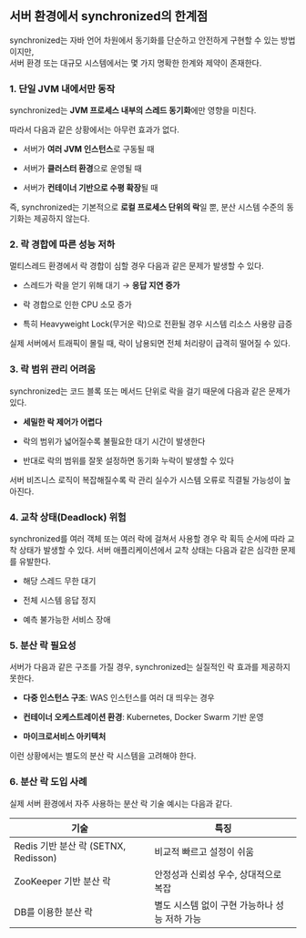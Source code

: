 ## **서버 환경에서 synchronized의 한계점**

  

synchronized는 자바 언어 차원에서 동기화를 단순하고 안전하게 구현할 수 있는 방법이지만,  
서버 환경 또는 대규모 시스템에서는 몇 가지 명확한 한계와 제약이 존재한다.

  

### **1. 단일 JVM 내에서만 동작**

  

synchronized는 **JVM 프로세스 내부의 스레드 동기화**에만 영향을 미친다.

따라서 다음과 같은 상황에서는 아무런 효과가 없다.

- 서버가 **여러 JVM 인스턴스**로 구동될 때
    
- 서버가 **클러스터 환경**으로 운영될 때
    
- 서버가 **컨테이너 기반으로 수평 확장**될 때
    
  

즉, synchronized는 기본적으로 **로컬 프로세스 단위의 락**일 뿐, 분산 시스템 수준의 동기화는 제공하지 않는다.

  

### **2. 락 경합에 따른 성능 저하**

  

멀티스레드 환경에서 락 경합이 심할 경우 다음과 같은 문제가 발생할 수 있다.

- 스레드가 락을 얻기 위해 대기 → **응답 지연 증가**
    
- 락 경합으로 인한 CPU 소모 증가
    
- 특히 Heavyweight Lock(무거운 락)으로 전환될 경우 시스템 리소스 사용량 급증
    

  

실제 서버에서 트래픽이 몰릴 때, 락이 남용되면 전체 처리량이 급격히 떨어질 수 있다.

  

### **3. 락 범위 관리 어려움**

  

synchronized는 코드 블록 또는 메서드 단위로 락을 걸기 때문에 다음과 같은 문제가 있다.

- **세밀한 락 제어가 어렵다**
    
- 락의 범위가 넓어질수록 불필요한 대기 시간이 발생한다
    
- 반대로 락의 범위를 잘못 설정하면 동기화 누락이 발생할 수 있다
    

  

서버 비즈니스 로직이 복잡해질수록 락 관리 실수가 시스템 오류로 직결될 가능성이 높아진다.

  

### **4. 교착 상태(Deadlock) 위험**

  

synchronized를 여러 객체 또는 여러 락에 걸쳐서 사용할 경우 락 획득 순서에 따라 교착 상태가 발생할 수 있다. 서버 애플리케이션에서 교착 상태는 다음과 같은 심각한 문제를 유발한다.

- 해당 스레드 무한 대기
    
- 전체 시스템 응답 정지
    
- 예측 불가능한 서비스 장애
    

  

### **5. 분산 락 필요성**

  

서버가 다음과 같은 구조를 가질 경우, synchronized는 실질적인 락 효과를 제공하지 못한다.

- **다중 인스턴스 구조**: WAS 인스턴스를 여러 대 띄우는 경우
    
- **컨테이너 오케스트레이션 환경**: Kubernetes, Docker Swarm 기반 운영
    
- **마이크로서비스 아키텍처**
    

  

이런 상황에서는 별도의 분산 락 시스템을 고려해야 한다.

  

### **6. 분산 락 도입 사례**

  

실제 서버 환경에서 자주 사용하는 분산 락 기술 예시는 다음과 같다.

|**기술**|**특징**|
|---|---|
|Redis 기반 분산 락 (SETNX, Redisson)|비교적 빠르고 설정이 쉬움|
|ZooKeeper 기반 분산 락|안정성과 신뢰성 우수, 상대적으로 복잡|
|DB를 이용한 분산 락|별도 시스템 없이 구현 가능하나 성능 저하 가능|
